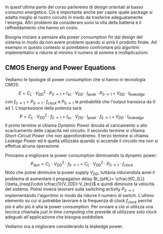 In quest'ultima parte del corso parleremo di design orientati al basso consumo energetico. 
Ciò è importante anche per capire quale package si adatta meglio al nostro circuito in modo da trasferire adeguatamente l'energia. Altri problemi da considerare sono la vita della batteria e il raffreddamento che hanno un costo.

Bisogna iniziare a pensare alla power consumption fin dal design del sistema in modo da non avere problemi quando si avrà il prodotto finale. Ad esempio in questo contesto si potrebbero confrontare più algoritmi implementativi e ridurre al minimo il numero di somme e moltiplicazioni. 

## CMOS Energy and Power Equations

Vediamo le tipologie di power consumption che si hanno in tecnologia CMOS: 
$$
E = C_{L}\cdot V_{DD}^{2}\cdot P_{0\rightarrow 1} + t_{sc}\cdot V_{DD}\cdot I_{peak}\cdot P_{0\rightarrow 1} + V_{DD}\cdot I_{leakadge}
$$
con $f_{0\rightarrow 1} = P_{0\rightarrow 1}\cdot f_{clock}$ e $P_{0 \rightarrow 1}$ la probabilità che l'output transisca da 0 ad 1.
L'espressione della potenza sarà:
$$
P = C_{L}\cdot V_{DD}^{2}\cdot f_{0\rightarrow 1} + t_{sc}\cdot V_{DD}\cdot I_{peak}\cdot f_{0\rightarrow 1} + V_{DD}\cdot I_{leakadge}
$$
Il primo termine si chiama *Dynamic Power* dovuta al caricamento o allo scaricamento delle capacità nel circuito. 
Il secondo termine si chiama *Short-Circuit Power* che non approfondiremo.
Il terzo termine si chiama *Leakage Power* ed è quella utilizzata quando si accende il circuito ma non si effettua alcuna operazione. 

Proviamo a migliorare la power consumption diminuendo la dynamic power: 
$$
P_{dyn} = C_{L}\cdot V_{DD}^{2}\cdot f_{0\rightarrow 1} = C_{L}\cdot V_{DD}^{2}\cdot P_{0\rightarrow 1}\cdot f_{clock}
$$
Noto che potrei diminuire la power supply $V_{DD}$, tuttavia riducendola avrei il problema di aumentare il propagation delay $t_{pHL}= \cfrac{KC_{L}}{\beta_{neq}}\cdot \cfrac{1}{V_{DD}-V_{tn}}$ e quindi diminuire la velocità del sistema. 
Potrei invece lavorare sulla switching activity $P_{0\rightarrow 1}$ implementando l'algoritmo in modo da ridurre il numero di switch. 
L'ultimo elemento su cui si potrebbe lavorare è la frequenza di clock $f_{clock}$ perché più è alto più è alta la power consumption. Per ovviare a ciò si utilizza una tecnica chiamata *just in time computing* che prevede di utilizzare solo clock adeguati all'applicazione che bisogna soddisfare. 

Vediamo ora a migliorare considerando la leakedge power:



